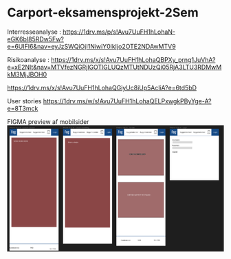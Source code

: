 # Carport-eksamensprojekt-2Sem

Interresseanalyse :
https://1drv.ms/p/s!Avu7UuFH1hLohaN-eGK6bI85RDw5Fw?e=6UIFl6&nav=eyJzSWQiOjI1NiwiY0lkIjo2OTE2NDAwMTV9

Risikoanalyse :
https://1drv.ms/x/s!Avu7UuFH1hLohaQBPXy_prng1JuVhA?e=xE2Nlt&nav=MTVfezNGRjlGOTlGLUQzMTUtNDUzQi05RjA3LTU3RDMwMkM3MjJBOH0

https://1drv.ms/x/s!Avu7UuFH1hLohaQGiyUc8iUp5AcliA?e=6td5bD

User stories
https://1drv.ms/w/s!Avu7UuFH1hLohaQELPxwgkPByYge-A?e=8T3mck

FIGMA preview af mobilsider
![img.png](src/main/resources/public/images/img.png)
